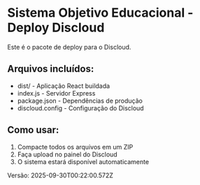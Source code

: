 # Sistema Objetivo Educacional - Deploy Discloud

Este é o pacote de deploy para o Discloud.

## Arquivos incluídos:
- dist/ - Aplicação React buildada
- index.js - Servidor Express
- package.json - Dependências de produção
- discloud.config - Configuração do Discloud

## Como usar:
1. Compacte todos os arquivos em um ZIP
2. Faça upload no painel do Discloud
3. O sistema estará disponível automaticamente

Versão: 2025-09-30T00:22:00.572Z
